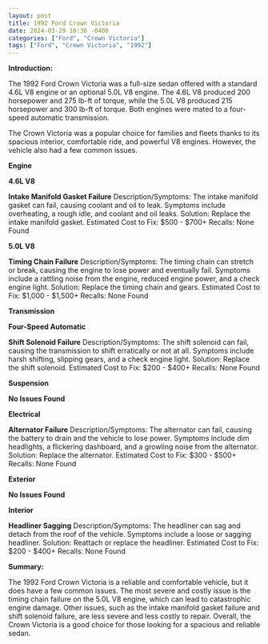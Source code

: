 ```yaml
---
layout: post
title: 1992 Ford Crown Victoria
date: 2024-03-29 10:36 -0400
categories: ["Ford", "Crown Victoria"]
tags: ["Ford", "Crown Victoria", "1992"]
---
```

**Introduction:**

The 1992 Ford Crown Victoria was a full-size sedan offered with a standard 4.6L V8 engine or an optional 5.0L V8 engine. The 4.6L V8 produced 200 horsepower and 275 lb-ft of torque, while the 5.0L V8 produced 215 horsepower and 300 lb-ft of torque. Both engines were mated to a four-speed automatic transmission.

The Crown Victoria was a popular choice for families and fleets thanks to its spacious interior, comfortable ride, and powerful V8 engines. However, the vehicle also had a few common issues.

**Engine**

**4.6L V8**

**Intake Manifold Gasket Failure**
Description/Symptoms: The intake manifold gasket can fail, causing coolant and oil to leak. Symptoms include overheating, a rough idle, and coolant and oil leaks.
Solution: Replace the intake manifold gasket.
Estimated Cost to Fix: $500 - $700+
Recalls: None Found

**5.0L V8**

**Timing Chain Failure**
Description/Symptoms: The timing chain can stretch or break, causing the engine to lose power and eventually fail. Symptoms include a rattling noise from the engine, reduced engine power, and a check engine light.
Solution: Replace the timing chain and gears.
Estimated Cost to Fix: $1,000 - $1,500+
Recalls: None Found

**Transmission**

**Four-Speed Automatic**

**Shift Solenoid Failure**
Description/Symptoms: The shift solenoid can fail, causing the transmission to shift erratically or not at all. Symptoms include harsh shifting, slipping gears, and a check engine light.
Solution: Replace the shift solenoid.
Estimated Cost to Fix: $200 - $400+
Recalls: None Found

**Suspension**

**No Issues Found**

**Electrical**

**Alternator Failure**
Description/Symptoms: The alternator can fail, causing the battery to drain and the vehicle to lose power. Symptoms include dim headlights, a flickering dashboard, and a growling noise from the alternator.
Solution: Replace the alternator.
Estimated Cost to Fix: $300 - $500+
Recalls: None Found

**Exterior**

**No Issues Found**

**Interior**

**Headliner Sagging**
Description/Symptoms: The headliner can sag and detach from the roof of the vehicle. Symptoms include a loose or sagging headliner.
Solution: Reattach or replace the headliner.
Estimated Cost to Fix: $200 - $400+
Recalls: None Found

**Summary:**

The 1992 Ford Crown Victoria is a reliable and comfortable vehicle, but it does have a few common issues. The most severe and costly issue is the timing chain failure on the 5.0L V8 engine, which can lead to catastrophic engine damage. Other issues, such as the intake manifold gasket failure and shift solenoid failure, are less severe and less costly to repair. Overall, the Crown Victoria is a good choice for those looking for a spacious and reliable sedan.
